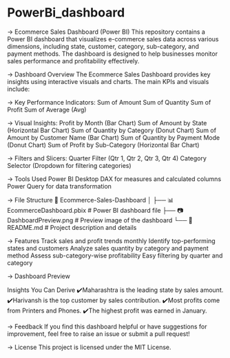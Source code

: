 # PowerBi_dashboard
-> Ecommerce Sales Dashboard (Power BI)
This repository contains a Power BI dashboard that visualizes e-commerce sales data across various dimensions, including state, customer, category, sub-category, and payment methods. The dashboard is designed to help businesses monitor sales performance and profitability effectively.

-> Dashboard Overview
The Ecommerce Sales Dashboard provides key insights using interactive visuals and charts. The main KPIs and visuals include:

-> Key Performance Indicators:
Sum of Amount
Sum of Quantity
Sum of Profit
Sum of Average (Avg)

-> Visual Insights:
Profit by Month (Bar Chart)
Sum of Amount by State (Horizontal Bar Chart)
Sum of Quantity by Category (Donut Chart)
Sum of Amount by Customer Name (Bar Chart)
Sum of Quantity by Payment Mode (Donut Chart)
Sum of Profit by Sub-Category (Horizontal Bar Chart)

-> Filters and Slicers:
Quarter Filter (Qtr 1, Qtr 2, Qtr 3, Qtr 4)
Category Selector (Dropdown for filtering categories)

-> Tools Used
Power BI Desktop
DAX for measures and calculated columns
Power Query for data transformation

-> File Structure
📁 Ecommerce-Sales-Dashboard
│
├── 📊 EcommerceDashboard.pbix          # Power BI dashboard file
├── 📷 DashboardPreview.png             # Preview image of the dashboard
└── 📝 README.md                        # Project description and details

-> Features
Track sales and profit trends monthly
Identify top-performing states and customers
Analyze sales quantity by category and payment method
Assess sub-category-wise profitability
Easy filtering by quarter and category

-> Dashboard Preview

Insights You Can Derive
 ✔️Maharashtra is the leading state by sales amount.
 ✔️Harivansh is the top customer by sales contribution.
 ✔️Most profits come from Printers and Phones.
 ✔️The highest profit was earned in January.

-> Feedback
If you find this dashboard helpful or have suggestions for improvement, feel free to raise an issue or submit a pull request!

-> License
This project is licensed under the MIT License.


